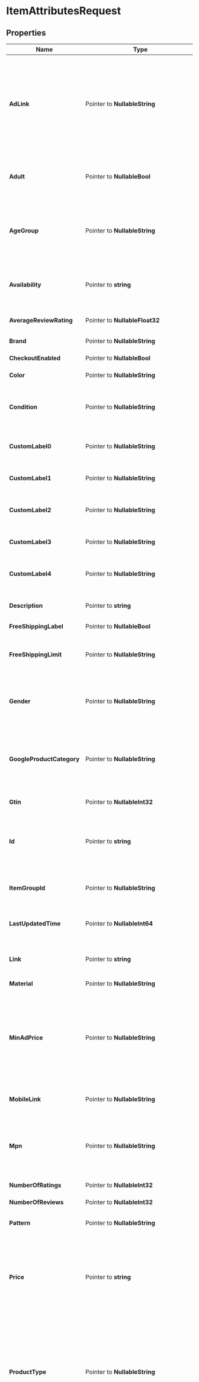 # ItemAttributesRequest

## Properties

Name | Type | Description | Notes
------------ | ------------- | ------------- | -------------
**AdLink** | Pointer to **NullableString** | Allows advertisers to specify a separate URL that can be used to track traffic coming from Pinterest shopping ads. Must send full URL including tracking—do not send tracking parameters only. At this time we do not support impression tracking. Must begin with http:// or https://. | [optional] 
**Adult** | Pointer to **NullableBool** | Set this attribute to TRUE if you&#39;re submitting items that are considered “adult”. These will not be shown on Pinterest. | [optional] 
**AgeGroup** | Pointer to **NullableString** | The age group to apply a demographic range to the product. Must be one of the following values (upper or lowercased): ‘newborn’ , ‘infant’, ‘toddler’, ‘kids’, or ‘adult’. | [optional] 
**Availability** | Pointer to **string** | The availability of the product. Must be one of the following values (upper or lowercased): ‘in stock’, ‘out of stock’ , ‘preorder’. | [optional] 
**AverageReviewRating** | Pointer to **NullableFloat32** | Average reviews for the item. Can be a number from 1-5. | [optional] 
**Brand** | Pointer to **NullableString** | The brand of the product. | [optional] 
**CheckoutEnabled** | Pointer to **NullableBool** | This attribute is not supported anymore. | [optional] 
**Color** | Pointer to **NullableString** | The primary color of the product. | [optional] 
**Condition** | Pointer to **NullableString** | The condition of the product. Must be one of the following values (upper or lowercased): ‘new’, ‘used’, or ‘refurbished’. | [optional] 
**CustomLabel0** | Pointer to **NullableString** | &lt;p&gt;&lt;&#x3D; 1000 characters&lt;/p&gt; &lt;p&gt;Custom grouping of products.&lt;/p&gt; | [optional] 
**CustomLabel1** | Pointer to **NullableString** | &lt;p&gt;&lt;&#x3D; 1000 characters&lt;/p&gt; &lt;p&gt;Custom grouping of products.&lt;/p&gt; | [optional] 
**CustomLabel2** | Pointer to **NullableString** | &lt;p&gt;&lt;&#x3D; 1000 characters&lt;/p&gt; &lt;p&gt;Custom grouping of products.&lt;/p&gt; | [optional] 
**CustomLabel3** | Pointer to **NullableString** | &lt;p&gt;&lt;&#x3D; 1000 characters&lt;/p&gt; &lt;p&gt;Custom grouping of products.&lt;/p&gt; | [optional] 
**CustomLabel4** | Pointer to **NullableString** | &lt;p&gt;&lt;&#x3D; 1000 characters&lt;/p&gt; &lt;p&gt;Custom grouping of products.&lt;/p&gt; | [optional] 
**Description** | Pointer to **string** | &lt;p&gt;&lt;&#x3D; 10000 characters&lt;/p&gt; &lt;p&gt;The description of the product.&lt;/p&gt; | [optional] 
**FreeShippingLabel** | Pointer to **NullableBool** | The item is free to ship. | [optional] 
**FreeShippingLimit** | Pointer to **NullableString** | The minimum order purchase necessary for the customer to get free shipping. Only relevant if free shipping is offered. | [optional] 
**Gender** | Pointer to **NullableString** | The gender associated with the product. Must be one of the following values (upper or lowercased): ‘male’, ‘female’ , or ‘unisex’. | [optional] 
**GoogleProductCategory** | Pointer to **NullableString** | The categorization of the product based on the standardized Google Product Taxonomy. This is a set taxonomy. Both the text values and numeric codes are accepted. | [optional] 
**Gtin** | Pointer to **NullableInt32** | The unique universal product identifier. | [optional] 
**Id** | Pointer to **string** | &lt;p&gt;&lt;&#x3D; 127 characters&lt;/p&gt; &lt;p&gt;The user-created unique ID that represents the product. Only Unicode characters are accepted.&lt;/p&gt; | [optional] 
**ItemGroupId** | Pointer to **NullableString** | &lt;p&gt;&lt;&#x3D; 127 characters&lt;/p&gt; &lt;p&gt;The parent ID of the product.&lt;/p&gt; | [optional] 
**LastUpdatedTime** | Pointer to **NullableInt64** | The millisecond timestamp when the item was lastly modified by the merchant. | [optional] 
**Link** | Pointer to **string** | &lt;p&gt;&lt;&#x3D; 511 characters&lt;/p&gt; &lt;p&gt;The landing page for the product.&lt;/p&gt; | [optional] 
**Material** | Pointer to **NullableString** | The material used to make the product. | [optional] 
**MinAdPrice** | Pointer to **NullableString** | The minimum advertised price of the product. It supports the following formats, \&quot;19.99 USD\&quot;, \&quot;19.99USD\&quot; and \&quot;19.99\&quot;. If the currency is not included, we default to US dollars. | [optional] 
**MobileLink** | Pointer to **NullableString** | The mobile-optimized version of your landing page. Must begin with http:// or https://. | [optional] 
**Mpn** | Pointer to **NullableString** | Manufacturer Part Number are alpha-numeric codes created by the manufacturer of a product to uniquely identify it among all products from the same manufacturer. | [optional] 
**NumberOfRatings** | Pointer to **NullableInt32** | The number of ratings for the item. | [optional] 
**NumberOfReviews** | Pointer to **NullableInt32** | The number of reviews available for the item. | [optional] 
**Pattern** | Pointer to **NullableString** | The description of the pattern used for the product. | [optional] 
**Price** | Pointer to **string** | The price of the product. It supports the following formats, \&quot;24.99 USD\&quot;, \&quot;24.99USD\&quot; and \&quot;24.99\&quot;. If the currency is not included, we default to US dollars. | [optional] 
**ProductType** | Pointer to **NullableString** | &lt;p&gt;&lt;&#x3D; 1000 characters&lt;/p&gt; &lt;p&gt;The categorization of your product based on your custom product taxonomy. Subcategories must be sent separated by “ &gt; “. The &gt; must be wrapped by spaces. We do not recognize any other delimiters such as comma or pipe.&lt;/p&gt; | [optional] 
**SalePrice** | Pointer to **NullableString** | The discounted price of the product. The sale_price must be lower than the price. It supports the following formats, \&quot;14.99 USD\&quot;, \&quot;14.99USD\&quot; and \&quot;14.99\&quot;. If the currency is not included, we default to US dollars. | [optional] 
**Shipping** | Pointer to **NullableString** | Shipping consists of one group of up to four elements, country, region, service (all optional) and price (required). All colons, even for blank values, are required. | [optional] 
**ShippingHeight** | Pointer to **NullableString** | The height of the package needed to ship the product. Ensure there is a space between the numeric string and the metric. | [optional] 
**ShippingWeight** | Pointer to **NullableString** | The weight of the product. Ensure there is a space between the numeric string and the metric. | [optional] 
**ShippingWidth** | Pointer to **NullableString** | The width of the package needed to ship the product. Ensure there is a space between the numeric string and the metric. | [optional] 
**Size** | Pointer to **NullableString** | The size of the product. | [optional] 
**SizeSystem** | Pointer to **NullableString** | Indicates the country’s sizing system in which you are submitting your product. Must be one of the following values (upper or lowercased): ‘US’, ‘UK’, ‘EU’, ‘DE’ , ‘FR’, ‘JP’, ‘CN’, ‘IT’, ‘ BR’, ‘MEX’, or ‘AU’. | [optional] 
**SizeType** | Pointer to **NullableString** | Additional description for the size. Must be one of the following values (upper or lowercased): ‘regular’, ‘petite’ , ‘plus’, ‘big_and_tall’, or ‘maternity’. | [optional] 
**Tax** | Pointer to **NullableString** | Tax consists of one group of up to four elements, country, region, rate (all required) and tax_ship (optional). All colons, even for blank values, are required. | [optional] 
**Title** | Pointer to **string** | &lt;p&gt;&lt;&#x3D; 500 characters&lt;/p&gt; &lt;p&gt;The name of the product.&lt;/p&gt; | [optional] 
**VariantNames** | Pointer to **[]string** | Options for this variant. People will see these options next to your Pin and can select the one they want. List them in the order you want them displayed. | [optional] 
**VariantValues** | Pointer to **[]string** | Option values for this variant. People will see these options next to your Pin and can select the one they want. List them in the order you want them displayed. The order of the variant values must be consistent with the order of the variant names. | [optional] 
**AdditionalImageLink** | Pointer to **[]string** | &lt;p&gt;&lt;&#x3D; 2000 characters&lt;/p&gt; &lt;p&gt;The links to additional images for your product. Up to ten additional images can be used to show a product from different angles or to show different stages. Must begin with http:// or https://.&lt;/p&gt; | [optional] 
**ImageLink** | Pointer to [**ItemAttributesRequestAllOfImageLink**](ItemAttributesRequestAllOfImageLink.md) |  | [optional] 
**VideoLink** | Pointer to **NullableString** | &lt;p&gt;&lt;&#x3D; 2,000 characters&lt;/p&gt; &lt;p&gt;Hosted link to the product video.&lt;/p&gt; &lt;p&gt;File types for linked videos must be .mp4, .mov or .m4v.&lt;/p&gt; &lt;p&gt;File size cannot exceed 2GB.&lt;/p&gt; | [optional] 

## Methods

### NewItemAttributesRequest

`func NewItemAttributesRequest() *ItemAttributesRequest`

NewItemAttributesRequest instantiates a new ItemAttributesRequest object
This constructor will assign default values to properties that have it defined,
and makes sure properties required by API are set, but the set of arguments
will change when the set of required properties is changed

### NewItemAttributesRequestWithDefaults

`func NewItemAttributesRequestWithDefaults() *ItemAttributesRequest`

NewItemAttributesRequestWithDefaults instantiates a new ItemAttributesRequest object
This constructor will only assign default values to properties that have it defined,
but it doesn't guarantee that properties required by API are set

### GetAdLink

`func (o *ItemAttributesRequest) GetAdLink() string`

GetAdLink returns the AdLink field if non-nil, zero value otherwise.

### GetAdLinkOk

`func (o *ItemAttributesRequest) GetAdLinkOk() (*string, bool)`

GetAdLinkOk returns a tuple with the AdLink field if it's non-nil, zero value otherwise
and a boolean to check if the value has been set.

### SetAdLink

`func (o *ItemAttributesRequest) SetAdLink(v string)`

SetAdLink sets AdLink field to given value.

### HasAdLink

`func (o *ItemAttributesRequest) HasAdLink() bool`

HasAdLink returns a boolean if a field has been set.

### SetAdLinkNil

`func (o *ItemAttributesRequest) SetAdLinkNil(b bool)`

 SetAdLinkNil sets the value for AdLink to be an explicit nil

### UnsetAdLink
`func (o *ItemAttributesRequest) UnsetAdLink()`

UnsetAdLink ensures that no value is present for AdLink, not even an explicit nil
### GetAdult

`func (o *ItemAttributesRequest) GetAdult() bool`

GetAdult returns the Adult field if non-nil, zero value otherwise.

### GetAdultOk

`func (o *ItemAttributesRequest) GetAdultOk() (*bool, bool)`

GetAdultOk returns a tuple with the Adult field if it's non-nil, zero value otherwise
and a boolean to check if the value has been set.

### SetAdult

`func (o *ItemAttributesRequest) SetAdult(v bool)`

SetAdult sets Adult field to given value.

### HasAdult

`func (o *ItemAttributesRequest) HasAdult() bool`

HasAdult returns a boolean if a field has been set.

### SetAdultNil

`func (o *ItemAttributesRequest) SetAdultNil(b bool)`

 SetAdultNil sets the value for Adult to be an explicit nil

### UnsetAdult
`func (o *ItemAttributesRequest) UnsetAdult()`

UnsetAdult ensures that no value is present for Adult, not even an explicit nil
### GetAgeGroup

`func (o *ItemAttributesRequest) GetAgeGroup() string`

GetAgeGroup returns the AgeGroup field if non-nil, zero value otherwise.

### GetAgeGroupOk

`func (o *ItemAttributesRequest) GetAgeGroupOk() (*string, bool)`

GetAgeGroupOk returns a tuple with the AgeGroup field if it's non-nil, zero value otherwise
and a boolean to check if the value has been set.

### SetAgeGroup

`func (o *ItemAttributesRequest) SetAgeGroup(v string)`

SetAgeGroup sets AgeGroup field to given value.

### HasAgeGroup

`func (o *ItemAttributesRequest) HasAgeGroup() bool`

HasAgeGroup returns a boolean if a field has been set.

### SetAgeGroupNil

`func (o *ItemAttributesRequest) SetAgeGroupNil(b bool)`

 SetAgeGroupNil sets the value for AgeGroup to be an explicit nil

### UnsetAgeGroup
`func (o *ItemAttributesRequest) UnsetAgeGroup()`

UnsetAgeGroup ensures that no value is present for AgeGroup, not even an explicit nil
### GetAvailability

`func (o *ItemAttributesRequest) GetAvailability() string`

GetAvailability returns the Availability field if non-nil, zero value otherwise.

### GetAvailabilityOk

`func (o *ItemAttributesRequest) GetAvailabilityOk() (*string, bool)`

GetAvailabilityOk returns a tuple with the Availability field if it's non-nil, zero value otherwise
and a boolean to check if the value has been set.

### SetAvailability

`func (o *ItemAttributesRequest) SetAvailability(v string)`

SetAvailability sets Availability field to given value.

### HasAvailability

`func (o *ItemAttributesRequest) HasAvailability() bool`

HasAvailability returns a boolean if a field has been set.

### GetAverageReviewRating

`func (o *ItemAttributesRequest) GetAverageReviewRating() float32`

GetAverageReviewRating returns the AverageReviewRating field if non-nil, zero value otherwise.

### GetAverageReviewRatingOk

`func (o *ItemAttributesRequest) GetAverageReviewRatingOk() (*float32, bool)`

GetAverageReviewRatingOk returns a tuple with the AverageReviewRating field if it's non-nil, zero value otherwise
and a boolean to check if the value has been set.

### SetAverageReviewRating

`func (o *ItemAttributesRequest) SetAverageReviewRating(v float32)`

SetAverageReviewRating sets AverageReviewRating field to given value.

### HasAverageReviewRating

`func (o *ItemAttributesRequest) HasAverageReviewRating() bool`

HasAverageReviewRating returns a boolean if a field has been set.

### SetAverageReviewRatingNil

`func (o *ItemAttributesRequest) SetAverageReviewRatingNil(b bool)`

 SetAverageReviewRatingNil sets the value for AverageReviewRating to be an explicit nil

### UnsetAverageReviewRating
`func (o *ItemAttributesRequest) UnsetAverageReviewRating()`

UnsetAverageReviewRating ensures that no value is present for AverageReviewRating, not even an explicit nil
### GetBrand

`func (o *ItemAttributesRequest) GetBrand() string`

GetBrand returns the Brand field if non-nil, zero value otherwise.

### GetBrandOk

`func (o *ItemAttributesRequest) GetBrandOk() (*string, bool)`

GetBrandOk returns a tuple with the Brand field if it's non-nil, zero value otherwise
and a boolean to check if the value has been set.

### SetBrand

`func (o *ItemAttributesRequest) SetBrand(v string)`

SetBrand sets Brand field to given value.

### HasBrand

`func (o *ItemAttributesRequest) HasBrand() bool`

HasBrand returns a boolean if a field has been set.

### SetBrandNil

`func (o *ItemAttributesRequest) SetBrandNil(b bool)`

 SetBrandNil sets the value for Brand to be an explicit nil

### UnsetBrand
`func (o *ItemAttributesRequest) UnsetBrand()`

UnsetBrand ensures that no value is present for Brand, not even an explicit nil
### GetCheckoutEnabled

`func (o *ItemAttributesRequest) GetCheckoutEnabled() bool`

GetCheckoutEnabled returns the CheckoutEnabled field if non-nil, zero value otherwise.

### GetCheckoutEnabledOk

`func (o *ItemAttributesRequest) GetCheckoutEnabledOk() (*bool, bool)`

GetCheckoutEnabledOk returns a tuple with the CheckoutEnabled field if it's non-nil, zero value otherwise
and a boolean to check if the value has been set.

### SetCheckoutEnabled

`func (o *ItemAttributesRequest) SetCheckoutEnabled(v bool)`

SetCheckoutEnabled sets CheckoutEnabled field to given value.

### HasCheckoutEnabled

`func (o *ItemAttributesRequest) HasCheckoutEnabled() bool`

HasCheckoutEnabled returns a boolean if a field has been set.

### SetCheckoutEnabledNil

`func (o *ItemAttributesRequest) SetCheckoutEnabledNil(b bool)`

 SetCheckoutEnabledNil sets the value for CheckoutEnabled to be an explicit nil

### UnsetCheckoutEnabled
`func (o *ItemAttributesRequest) UnsetCheckoutEnabled()`

UnsetCheckoutEnabled ensures that no value is present for CheckoutEnabled, not even an explicit nil
### GetColor

`func (o *ItemAttributesRequest) GetColor() string`

GetColor returns the Color field if non-nil, zero value otherwise.

### GetColorOk

`func (o *ItemAttributesRequest) GetColorOk() (*string, bool)`

GetColorOk returns a tuple with the Color field if it's non-nil, zero value otherwise
and a boolean to check if the value has been set.

### SetColor

`func (o *ItemAttributesRequest) SetColor(v string)`

SetColor sets Color field to given value.

### HasColor

`func (o *ItemAttributesRequest) HasColor() bool`

HasColor returns a boolean if a field has been set.

### SetColorNil

`func (o *ItemAttributesRequest) SetColorNil(b bool)`

 SetColorNil sets the value for Color to be an explicit nil

### UnsetColor
`func (o *ItemAttributesRequest) UnsetColor()`

UnsetColor ensures that no value is present for Color, not even an explicit nil
### GetCondition

`func (o *ItemAttributesRequest) GetCondition() string`

GetCondition returns the Condition field if non-nil, zero value otherwise.

### GetConditionOk

`func (o *ItemAttributesRequest) GetConditionOk() (*string, bool)`

GetConditionOk returns a tuple with the Condition field if it's non-nil, zero value otherwise
and a boolean to check if the value has been set.

### SetCondition

`func (o *ItemAttributesRequest) SetCondition(v string)`

SetCondition sets Condition field to given value.

### HasCondition

`func (o *ItemAttributesRequest) HasCondition() bool`

HasCondition returns a boolean if a field has been set.

### SetConditionNil

`func (o *ItemAttributesRequest) SetConditionNil(b bool)`

 SetConditionNil sets the value for Condition to be an explicit nil

### UnsetCondition
`func (o *ItemAttributesRequest) UnsetCondition()`

UnsetCondition ensures that no value is present for Condition, not even an explicit nil
### GetCustomLabel0

`func (o *ItemAttributesRequest) GetCustomLabel0() string`

GetCustomLabel0 returns the CustomLabel0 field if non-nil, zero value otherwise.

### GetCustomLabel0Ok

`func (o *ItemAttributesRequest) GetCustomLabel0Ok() (*string, bool)`

GetCustomLabel0Ok returns a tuple with the CustomLabel0 field if it's non-nil, zero value otherwise
and a boolean to check if the value has been set.

### SetCustomLabel0

`func (o *ItemAttributesRequest) SetCustomLabel0(v string)`

SetCustomLabel0 sets CustomLabel0 field to given value.

### HasCustomLabel0

`func (o *ItemAttributesRequest) HasCustomLabel0() bool`

HasCustomLabel0 returns a boolean if a field has been set.

### SetCustomLabel0Nil

`func (o *ItemAttributesRequest) SetCustomLabel0Nil(b bool)`

 SetCustomLabel0Nil sets the value for CustomLabel0 to be an explicit nil

### UnsetCustomLabel0
`func (o *ItemAttributesRequest) UnsetCustomLabel0()`

UnsetCustomLabel0 ensures that no value is present for CustomLabel0, not even an explicit nil
### GetCustomLabel1

`func (o *ItemAttributesRequest) GetCustomLabel1() string`

GetCustomLabel1 returns the CustomLabel1 field if non-nil, zero value otherwise.

### GetCustomLabel1Ok

`func (o *ItemAttributesRequest) GetCustomLabel1Ok() (*string, bool)`

GetCustomLabel1Ok returns a tuple with the CustomLabel1 field if it's non-nil, zero value otherwise
and a boolean to check if the value has been set.

### SetCustomLabel1

`func (o *ItemAttributesRequest) SetCustomLabel1(v string)`

SetCustomLabel1 sets CustomLabel1 field to given value.

### HasCustomLabel1

`func (o *ItemAttributesRequest) HasCustomLabel1() bool`

HasCustomLabel1 returns a boolean if a field has been set.

### SetCustomLabel1Nil

`func (o *ItemAttributesRequest) SetCustomLabel1Nil(b bool)`

 SetCustomLabel1Nil sets the value for CustomLabel1 to be an explicit nil

### UnsetCustomLabel1
`func (o *ItemAttributesRequest) UnsetCustomLabel1()`

UnsetCustomLabel1 ensures that no value is present for CustomLabel1, not even an explicit nil
### GetCustomLabel2

`func (o *ItemAttributesRequest) GetCustomLabel2() string`

GetCustomLabel2 returns the CustomLabel2 field if non-nil, zero value otherwise.

### GetCustomLabel2Ok

`func (o *ItemAttributesRequest) GetCustomLabel2Ok() (*string, bool)`

GetCustomLabel2Ok returns a tuple with the CustomLabel2 field if it's non-nil, zero value otherwise
and a boolean to check if the value has been set.

### SetCustomLabel2

`func (o *ItemAttributesRequest) SetCustomLabel2(v string)`

SetCustomLabel2 sets CustomLabel2 field to given value.

### HasCustomLabel2

`func (o *ItemAttributesRequest) HasCustomLabel2() bool`

HasCustomLabel2 returns a boolean if a field has been set.

### SetCustomLabel2Nil

`func (o *ItemAttributesRequest) SetCustomLabel2Nil(b bool)`

 SetCustomLabel2Nil sets the value for CustomLabel2 to be an explicit nil

### UnsetCustomLabel2
`func (o *ItemAttributesRequest) UnsetCustomLabel2()`

UnsetCustomLabel2 ensures that no value is present for CustomLabel2, not even an explicit nil
### GetCustomLabel3

`func (o *ItemAttributesRequest) GetCustomLabel3() string`

GetCustomLabel3 returns the CustomLabel3 field if non-nil, zero value otherwise.

### GetCustomLabel3Ok

`func (o *ItemAttributesRequest) GetCustomLabel3Ok() (*string, bool)`

GetCustomLabel3Ok returns a tuple with the CustomLabel3 field if it's non-nil, zero value otherwise
and a boolean to check if the value has been set.

### SetCustomLabel3

`func (o *ItemAttributesRequest) SetCustomLabel3(v string)`

SetCustomLabel3 sets CustomLabel3 field to given value.

### HasCustomLabel3

`func (o *ItemAttributesRequest) HasCustomLabel3() bool`

HasCustomLabel3 returns a boolean if a field has been set.

### SetCustomLabel3Nil

`func (o *ItemAttributesRequest) SetCustomLabel3Nil(b bool)`

 SetCustomLabel3Nil sets the value for CustomLabel3 to be an explicit nil

### UnsetCustomLabel3
`func (o *ItemAttributesRequest) UnsetCustomLabel3()`

UnsetCustomLabel3 ensures that no value is present for CustomLabel3, not even an explicit nil
### GetCustomLabel4

`func (o *ItemAttributesRequest) GetCustomLabel4() string`

GetCustomLabel4 returns the CustomLabel4 field if non-nil, zero value otherwise.

### GetCustomLabel4Ok

`func (o *ItemAttributesRequest) GetCustomLabel4Ok() (*string, bool)`

GetCustomLabel4Ok returns a tuple with the CustomLabel4 field if it's non-nil, zero value otherwise
and a boolean to check if the value has been set.

### SetCustomLabel4

`func (o *ItemAttributesRequest) SetCustomLabel4(v string)`

SetCustomLabel4 sets CustomLabel4 field to given value.

### HasCustomLabel4

`func (o *ItemAttributesRequest) HasCustomLabel4() bool`

HasCustomLabel4 returns a boolean if a field has been set.

### SetCustomLabel4Nil

`func (o *ItemAttributesRequest) SetCustomLabel4Nil(b bool)`

 SetCustomLabel4Nil sets the value for CustomLabel4 to be an explicit nil

### UnsetCustomLabel4
`func (o *ItemAttributesRequest) UnsetCustomLabel4()`

UnsetCustomLabel4 ensures that no value is present for CustomLabel4, not even an explicit nil
### GetDescription

`func (o *ItemAttributesRequest) GetDescription() string`

GetDescription returns the Description field if non-nil, zero value otherwise.

### GetDescriptionOk

`func (o *ItemAttributesRequest) GetDescriptionOk() (*string, bool)`

GetDescriptionOk returns a tuple with the Description field if it's non-nil, zero value otherwise
and a boolean to check if the value has been set.

### SetDescription

`func (o *ItemAttributesRequest) SetDescription(v string)`

SetDescription sets Description field to given value.

### HasDescription

`func (o *ItemAttributesRequest) HasDescription() bool`

HasDescription returns a boolean if a field has been set.

### GetFreeShippingLabel

`func (o *ItemAttributesRequest) GetFreeShippingLabel() bool`

GetFreeShippingLabel returns the FreeShippingLabel field if non-nil, zero value otherwise.

### GetFreeShippingLabelOk

`func (o *ItemAttributesRequest) GetFreeShippingLabelOk() (*bool, bool)`

GetFreeShippingLabelOk returns a tuple with the FreeShippingLabel field if it's non-nil, zero value otherwise
and a boolean to check if the value has been set.

### SetFreeShippingLabel

`func (o *ItemAttributesRequest) SetFreeShippingLabel(v bool)`

SetFreeShippingLabel sets FreeShippingLabel field to given value.

### HasFreeShippingLabel

`func (o *ItemAttributesRequest) HasFreeShippingLabel() bool`

HasFreeShippingLabel returns a boolean if a field has been set.

### SetFreeShippingLabelNil

`func (o *ItemAttributesRequest) SetFreeShippingLabelNil(b bool)`

 SetFreeShippingLabelNil sets the value for FreeShippingLabel to be an explicit nil

### UnsetFreeShippingLabel
`func (o *ItemAttributesRequest) UnsetFreeShippingLabel()`

UnsetFreeShippingLabel ensures that no value is present for FreeShippingLabel, not even an explicit nil
### GetFreeShippingLimit

`func (o *ItemAttributesRequest) GetFreeShippingLimit() string`

GetFreeShippingLimit returns the FreeShippingLimit field if non-nil, zero value otherwise.

### GetFreeShippingLimitOk

`func (o *ItemAttributesRequest) GetFreeShippingLimitOk() (*string, bool)`

GetFreeShippingLimitOk returns a tuple with the FreeShippingLimit field if it's non-nil, zero value otherwise
and a boolean to check if the value has been set.

### SetFreeShippingLimit

`func (o *ItemAttributesRequest) SetFreeShippingLimit(v string)`

SetFreeShippingLimit sets FreeShippingLimit field to given value.

### HasFreeShippingLimit

`func (o *ItemAttributesRequest) HasFreeShippingLimit() bool`

HasFreeShippingLimit returns a boolean if a field has been set.

### SetFreeShippingLimitNil

`func (o *ItemAttributesRequest) SetFreeShippingLimitNil(b bool)`

 SetFreeShippingLimitNil sets the value for FreeShippingLimit to be an explicit nil

### UnsetFreeShippingLimit
`func (o *ItemAttributesRequest) UnsetFreeShippingLimit()`

UnsetFreeShippingLimit ensures that no value is present for FreeShippingLimit, not even an explicit nil
### GetGender

`func (o *ItemAttributesRequest) GetGender() string`

GetGender returns the Gender field if non-nil, zero value otherwise.

### GetGenderOk

`func (o *ItemAttributesRequest) GetGenderOk() (*string, bool)`

GetGenderOk returns a tuple with the Gender field if it's non-nil, zero value otherwise
and a boolean to check if the value has been set.

### SetGender

`func (o *ItemAttributesRequest) SetGender(v string)`

SetGender sets Gender field to given value.

### HasGender

`func (o *ItemAttributesRequest) HasGender() bool`

HasGender returns a boolean if a field has been set.

### SetGenderNil

`func (o *ItemAttributesRequest) SetGenderNil(b bool)`

 SetGenderNil sets the value for Gender to be an explicit nil

### UnsetGender
`func (o *ItemAttributesRequest) UnsetGender()`

UnsetGender ensures that no value is present for Gender, not even an explicit nil
### GetGoogleProductCategory

`func (o *ItemAttributesRequest) GetGoogleProductCategory() string`

GetGoogleProductCategory returns the GoogleProductCategory field if non-nil, zero value otherwise.

### GetGoogleProductCategoryOk

`func (o *ItemAttributesRequest) GetGoogleProductCategoryOk() (*string, bool)`

GetGoogleProductCategoryOk returns a tuple with the GoogleProductCategory field if it's non-nil, zero value otherwise
and a boolean to check if the value has been set.

### SetGoogleProductCategory

`func (o *ItemAttributesRequest) SetGoogleProductCategory(v string)`

SetGoogleProductCategory sets GoogleProductCategory field to given value.

### HasGoogleProductCategory

`func (o *ItemAttributesRequest) HasGoogleProductCategory() bool`

HasGoogleProductCategory returns a boolean if a field has been set.

### SetGoogleProductCategoryNil

`func (o *ItemAttributesRequest) SetGoogleProductCategoryNil(b bool)`

 SetGoogleProductCategoryNil sets the value for GoogleProductCategory to be an explicit nil

### UnsetGoogleProductCategory
`func (o *ItemAttributesRequest) UnsetGoogleProductCategory()`

UnsetGoogleProductCategory ensures that no value is present for GoogleProductCategory, not even an explicit nil
### GetGtin

`func (o *ItemAttributesRequest) GetGtin() int32`

GetGtin returns the Gtin field if non-nil, zero value otherwise.

### GetGtinOk

`func (o *ItemAttributesRequest) GetGtinOk() (*int32, bool)`

GetGtinOk returns a tuple with the Gtin field if it's non-nil, zero value otherwise
and a boolean to check if the value has been set.

### SetGtin

`func (o *ItemAttributesRequest) SetGtin(v int32)`

SetGtin sets Gtin field to given value.

### HasGtin

`func (o *ItemAttributesRequest) HasGtin() bool`

HasGtin returns a boolean if a field has been set.

### SetGtinNil

`func (o *ItemAttributesRequest) SetGtinNil(b bool)`

 SetGtinNil sets the value for Gtin to be an explicit nil

### UnsetGtin
`func (o *ItemAttributesRequest) UnsetGtin()`

UnsetGtin ensures that no value is present for Gtin, not even an explicit nil
### GetId

`func (o *ItemAttributesRequest) GetId() string`

GetId returns the Id field if non-nil, zero value otherwise.

### GetIdOk

`func (o *ItemAttributesRequest) GetIdOk() (*string, bool)`

GetIdOk returns a tuple with the Id field if it's non-nil, zero value otherwise
and a boolean to check if the value has been set.

### SetId

`func (o *ItemAttributesRequest) SetId(v string)`

SetId sets Id field to given value.

### HasId

`func (o *ItemAttributesRequest) HasId() bool`

HasId returns a boolean if a field has been set.

### GetItemGroupId

`func (o *ItemAttributesRequest) GetItemGroupId() string`

GetItemGroupId returns the ItemGroupId field if non-nil, zero value otherwise.

### GetItemGroupIdOk

`func (o *ItemAttributesRequest) GetItemGroupIdOk() (*string, bool)`

GetItemGroupIdOk returns a tuple with the ItemGroupId field if it's non-nil, zero value otherwise
and a boolean to check if the value has been set.

### SetItemGroupId

`func (o *ItemAttributesRequest) SetItemGroupId(v string)`

SetItemGroupId sets ItemGroupId field to given value.

### HasItemGroupId

`func (o *ItemAttributesRequest) HasItemGroupId() bool`

HasItemGroupId returns a boolean if a field has been set.

### SetItemGroupIdNil

`func (o *ItemAttributesRequest) SetItemGroupIdNil(b bool)`

 SetItemGroupIdNil sets the value for ItemGroupId to be an explicit nil

### UnsetItemGroupId
`func (o *ItemAttributesRequest) UnsetItemGroupId()`

UnsetItemGroupId ensures that no value is present for ItemGroupId, not even an explicit nil
### GetLastUpdatedTime

`func (o *ItemAttributesRequest) GetLastUpdatedTime() int64`

GetLastUpdatedTime returns the LastUpdatedTime field if non-nil, zero value otherwise.

### GetLastUpdatedTimeOk

`func (o *ItemAttributesRequest) GetLastUpdatedTimeOk() (*int64, bool)`

GetLastUpdatedTimeOk returns a tuple with the LastUpdatedTime field if it's non-nil, zero value otherwise
and a boolean to check if the value has been set.

### SetLastUpdatedTime

`func (o *ItemAttributesRequest) SetLastUpdatedTime(v int64)`

SetLastUpdatedTime sets LastUpdatedTime field to given value.

### HasLastUpdatedTime

`func (o *ItemAttributesRequest) HasLastUpdatedTime() bool`

HasLastUpdatedTime returns a boolean if a field has been set.

### SetLastUpdatedTimeNil

`func (o *ItemAttributesRequest) SetLastUpdatedTimeNil(b bool)`

 SetLastUpdatedTimeNil sets the value for LastUpdatedTime to be an explicit nil

### UnsetLastUpdatedTime
`func (o *ItemAttributesRequest) UnsetLastUpdatedTime()`

UnsetLastUpdatedTime ensures that no value is present for LastUpdatedTime, not even an explicit nil
### GetLink

`func (o *ItemAttributesRequest) GetLink() string`

GetLink returns the Link field if non-nil, zero value otherwise.

### GetLinkOk

`func (o *ItemAttributesRequest) GetLinkOk() (*string, bool)`

GetLinkOk returns a tuple with the Link field if it's non-nil, zero value otherwise
and a boolean to check if the value has been set.

### SetLink

`func (o *ItemAttributesRequest) SetLink(v string)`

SetLink sets Link field to given value.

### HasLink

`func (o *ItemAttributesRequest) HasLink() bool`

HasLink returns a boolean if a field has been set.

### GetMaterial

`func (o *ItemAttributesRequest) GetMaterial() string`

GetMaterial returns the Material field if non-nil, zero value otherwise.

### GetMaterialOk

`func (o *ItemAttributesRequest) GetMaterialOk() (*string, bool)`

GetMaterialOk returns a tuple with the Material field if it's non-nil, zero value otherwise
and a boolean to check if the value has been set.

### SetMaterial

`func (o *ItemAttributesRequest) SetMaterial(v string)`

SetMaterial sets Material field to given value.

### HasMaterial

`func (o *ItemAttributesRequest) HasMaterial() bool`

HasMaterial returns a boolean if a field has been set.

### SetMaterialNil

`func (o *ItemAttributesRequest) SetMaterialNil(b bool)`

 SetMaterialNil sets the value for Material to be an explicit nil

### UnsetMaterial
`func (o *ItemAttributesRequest) UnsetMaterial()`

UnsetMaterial ensures that no value is present for Material, not even an explicit nil
### GetMinAdPrice

`func (o *ItemAttributesRequest) GetMinAdPrice() string`

GetMinAdPrice returns the MinAdPrice field if non-nil, zero value otherwise.

### GetMinAdPriceOk

`func (o *ItemAttributesRequest) GetMinAdPriceOk() (*string, bool)`

GetMinAdPriceOk returns a tuple with the MinAdPrice field if it's non-nil, zero value otherwise
and a boolean to check if the value has been set.

### SetMinAdPrice

`func (o *ItemAttributesRequest) SetMinAdPrice(v string)`

SetMinAdPrice sets MinAdPrice field to given value.

### HasMinAdPrice

`func (o *ItemAttributesRequest) HasMinAdPrice() bool`

HasMinAdPrice returns a boolean if a field has been set.

### SetMinAdPriceNil

`func (o *ItemAttributesRequest) SetMinAdPriceNil(b bool)`

 SetMinAdPriceNil sets the value for MinAdPrice to be an explicit nil

### UnsetMinAdPrice
`func (o *ItemAttributesRequest) UnsetMinAdPrice()`

UnsetMinAdPrice ensures that no value is present for MinAdPrice, not even an explicit nil
### GetMobileLink

`func (o *ItemAttributesRequest) GetMobileLink() string`

GetMobileLink returns the MobileLink field if non-nil, zero value otherwise.

### GetMobileLinkOk

`func (o *ItemAttributesRequest) GetMobileLinkOk() (*string, bool)`

GetMobileLinkOk returns a tuple with the MobileLink field if it's non-nil, zero value otherwise
and a boolean to check if the value has been set.

### SetMobileLink

`func (o *ItemAttributesRequest) SetMobileLink(v string)`

SetMobileLink sets MobileLink field to given value.

### HasMobileLink

`func (o *ItemAttributesRequest) HasMobileLink() bool`

HasMobileLink returns a boolean if a field has been set.

### SetMobileLinkNil

`func (o *ItemAttributesRequest) SetMobileLinkNil(b bool)`

 SetMobileLinkNil sets the value for MobileLink to be an explicit nil

### UnsetMobileLink
`func (o *ItemAttributesRequest) UnsetMobileLink()`

UnsetMobileLink ensures that no value is present for MobileLink, not even an explicit nil
### GetMpn

`func (o *ItemAttributesRequest) GetMpn() string`

GetMpn returns the Mpn field if non-nil, zero value otherwise.

### GetMpnOk

`func (o *ItemAttributesRequest) GetMpnOk() (*string, bool)`

GetMpnOk returns a tuple with the Mpn field if it's non-nil, zero value otherwise
and a boolean to check if the value has been set.

### SetMpn

`func (o *ItemAttributesRequest) SetMpn(v string)`

SetMpn sets Mpn field to given value.

### HasMpn

`func (o *ItemAttributesRequest) HasMpn() bool`

HasMpn returns a boolean if a field has been set.

### SetMpnNil

`func (o *ItemAttributesRequest) SetMpnNil(b bool)`

 SetMpnNil sets the value for Mpn to be an explicit nil

### UnsetMpn
`func (o *ItemAttributesRequest) UnsetMpn()`

UnsetMpn ensures that no value is present for Mpn, not even an explicit nil
### GetNumberOfRatings

`func (o *ItemAttributesRequest) GetNumberOfRatings() int32`

GetNumberOfRatings returns the NumberOfRatings field if non-nil, zero value otherwise.

### GetNumberOfRatingsOk

`func (o *ItemAttributesRequest) GetNumberOfRatingsOk() (*int32, bool)`

GetNumberOfRatingsOk returns a tuple with the NumberOfRatings field if it's non-nil, zero value otherwise
and a boolean to check if the value has been set.

### SetNumberOfRatings

`func (o *ItemAttributesRequest) SetNumberOfRatings(v int32)`

SetNumberOfRatings sets NumberOfRatings field to given value.

### HasNumberOfRatings

`func (o *ItemAttributesRequest) HasNumberOfRatings() bool`

HasNumberOfRatings returns a boolean if a field has been set.

### SetNumberOfRatingsNil

`func (o *ItemAttributesRequest) SetNumberOfRatingsNil(b bool)`

 SetNumberOfRatingsNil sets the value for NumberOfRatings to be an explicit nil

### UnsetNumberOfRatings
`func (o *ItemAttributesRequest) UnsetNumberOfRatings()`

UnsetNumberOfRatings ensures that no value is present for NumberOfRatings, not even an explicit nil
### GetNumberOfReviews

`func (o *ItemAttributesRequest) GetNumberOfReviews() int32`

GetNumberOfReviews returns the NumberOfReviews field if non-nil, zero value otherwise.

### GetNumberOfReviewsOk

`func (o *ItemAttributesRequest) GetNumberOfReviewsOk() (*int32, bool)`

GetNumberOfReviewsOk returns a tuple with the NumberOfReviews field if it's non-nil, zero value otherwise
and a boolean to check if the value has been set.

### SetNumberOfReviews

`func (o *ItemAttributesRequest) SetNumberOfReviews(v int32)`

SetNumberOfReviews sets NumberOfReviews field to given value.

### HasNumberOfReviews

`func (o *ItemAttributesRequest) HasNumberOfReviews() bool`

HasNumberOfReviews returns a boolean if a field has been set.

### SetNumberOfReviewsNil

`func (o *ItemAttributesRequest) SetNumberOfReviewsNil(b bool)`

 SetNumberOfReviewsNil sets the value for NumberOfReviews to be an explicit nil

### UnsetNumberOfReviews
`func (o *ItemAttributesRequest) UnsetNumberOfReviews()`

UnsetNumberOfReviews ensures that no value is present for NumberOfReviews, not even an explicit nil
### GetPattern

`func (o *ItemAttributesRequest) GetPattern() string`

GetPattern returns the Pattern field if non-nil, zero value otherwise.

### GetPatternOk

`func (o *ItemAttributesRequest) GetPatternOk() (*string, bool)`

GetPatternOk returns a tuple with the Pattern field if it's non-nil, zero value otherwise
and a boolean to check if the value has been set.

### SetPattern

`func (o *ItemAttributesRequest) SetPattern(v string)`

SetPattern sets Pattern field to given value.

### HasPattern

`func (o *ItemAttributesRequest) HasPattern() bool`

HasPattern returns a boolean if a field has been set.

### SetPatternNil

`func (o *ItemAttributesRequest) SetPatternNil(b bool)`

 SetPatternNil sets the value for Pattern to be an explicit nil

### UnsetPattern
`func (o *ItemAttributesRequest) UnsetPattern()`

UnsetPattern ensures that no value is present for Pattern, not even an explicit nil
### GetPrice

`func (o *ItemAttributesRequest) GetPrice() string`

GetPrice returns the Price field if non-nil, zero value otherwise.

### GetPriceOk

`func (o *ItemAttributesRequest) GetPriceOk() (*string, bool)`

GetPriceOk returns a tuple with the Price field if it's non-nil, zero value otherwise
and a boolean to check if the value has been set.

### SetPrice

`func (o *ItemAttributesRequest) SetPrice(v string)`

SetPrice sets Price field to given value.

### HasPrice

`func (o *ItemAttributesRequest) HasPrice() bool`

HasPrice returns a boolean if a field has been set.

### GetProductType

`func (o *ItemAttributesRequest) GetProductType() string`

GetProductType returns the ProductType field if non-nil, zero value otherwise.

### GetProductTypeOk

`func (o *ItemAttributesRequest) GetProductTypeOk() (*string, bool)`

GetProductTypeOk returns a tuple with the ProductType field if it's non-nil, zero value otherwise
and a boolean to check if the value has been set.

### SetProductType

`func (o *ItemAttributesRequest) SetProductType(v string)`

SetProductType sets ProductType field to given value.

### HasProductType

`func (o *ItemAttributesRequest) HasProductType() bool`

HasProductType returns a boolean if a field has been set.

### SetProductTypeNil

`func (o *ItemAttributesRequest) SetProductTypeNil(b bool)`

 SetProductTypeNil sets the value for ProductType to be an explicit nil

### UnsetProductType
`func (o *ItemAttributesRequest) UnsetProductType()`

UnsetProductType ensures that no value is present for ProductType, not even an explicit nil
### GetSalePrice

`func (o *ItemAttributesRequest) GetSalePrice() string`

GetSalePrice returns the SalePrice field if non-nil, zero value otherwise.

### GetSalePriceOk

`func (o *ItemAttributesRequest) GetSalePriceOk() (*string, bool)`

GetSalePriceOk returns a tuple with the SalePrice field if it's non-nil, zero value otherwise
and a boolean to check if the value has been set.

### SetSalePrice

`func (o *ItemAttributesRequest) SetSalePrice(v string)`

SetSalePrice sets SalePrice field to given value.

### HasSalePrice

`func (o *ItemAttributesRequest) HasSalePrice() bool`

HasSalePrice returns a boolean if a field has been set.

### SetSalePriceNil

`func (o *ItemAttributesRequest) SetSalePriceNil(b bool)`

 SetSalePriceNil sets the value for SalePrice to be an explicit nil

### UnsetSalePrice
`func (o *ItemAttributesRequest) UnsetSalePrice()`

UnsetSalePrice ensures that no value is present for SalePrice, not even an explicit nil
### GetShipping

`func (o *ItemAttributesRequest) GetShipping() string`

GetShipping returns the Shipping field if non-nil, zero value otherwise.

### GetShippingOk

`func (o *ItemAttributesRequest) GetShippingOk() (*string, bool)`

GetShippingOk returns a tuple with the Shipping field if it's non-nil, zero value otherwise
and a boolean to check if the value has been set.

### SetShipping

`func (o *ItemAttributesRequest) SetShipping(v string)`

SetShipping sets Shipping field to given value.

### HasShipping

`func (o *ItemAttributesRequest) HasShipping() bool`

HasShipping returns a boolean if a field has been set.

### SetShippingNil

`func (o *ItemAttributesRequest) SetShippingNil(b bool)`

 SetShippingNil sets the value for Shipping to be an explicit nil

### UnsetShipping
`func (o *ItemAttributesRequest) UnsetShipping()`

UnsetShipping ensures that no value is present for Shipping, not even an explicit nil
### GetShippingHeight

`func (o *ItemAttributesRequest) GetShippingHeight() string`

GetShippingHeight returns the ShippingHeight field if non-nil, zero value otherwise.

### GetShippingHeightOk

`func (o *ItemAttributesRequest) GetShippingHeightOk() (*string, bool)`

GetShippingHeightOk returns a tuple with the ShippingHeight field if it's non-nil, zero value otherwise
and a boolean to check if the value has been set.

### SetShippingHeight

`func (o *ItemAttributesRequest) SetShippingHeight(v string)`

SetShippingHeight sets ShippingHeight field to given value.

### HasShippingHeight

`func (o *ItemAttributesRequest) HasShippingHeight() bool`

HasShippingHeight returns a boolean if a field has been set.

### SetShippingHeightNil

`func (o *ItemAttributesRequest) SetShippingHeightNil(b bool)`

 SetShippingHeightNil sets the value for ShippingHeight to be an explicit nil

### UnsetShippingHeight
`func (o *ItemAttributesRequest) UnsetShippingHeight()`

UnsetShippingHeight ensures that no value is present for ShippingHeight, not even an explicit nil
### GetShippingWeight

`func (o *ItemAttributesRequest) GetShippingWeight() string`

GetShippingWeight returns the ShippingWeight field if non-nil, zero value otherwise.

### GetShippingWeightOk

`func (o *ItemAttributesRequest) GetShippingWeightOk() (*string, bool)`

GetShippingWeightOk returns a tuple with the ShippingWeight field if it's non-nil, zero value otherwise
and a boolean to check if the value has been set.

### SetShippingWeight

`func (o *ItemAttributesRequest) SetShippingWeight(v string)`

SetShippingWeight sets ShippingWeight field to given value.

### HasShippingWeight

`func (o *ItemAttributesRequest) HasShippingWeight() bool`

HasShippingWeight returns a boolean if a field has been set.

### SetShippingWeightNil

`func (o *ItemAttributesRequest) SetShippingWeightNil(b bool)`

 SetShippingWeightNil sets the value for ShippingWeight to be an explicit nil

### UnsetShippingWeight
`func (o *ItemAttributesRequest) UnsetShippingWeight()`

UnsetShippingWeight ensures that no value is present for ShippingWeight, not even an explicit nil
### GetShippingWidth

`func (o *ItemAttributesRequest) GetShippingWidth() string`

GetShippingWidth returns the ShippingWidth field if non-nil, zero value otherwise.

### GetShippingWidthOk

`func (o *ItemAttributesRequest) GetShippingWidthOk() (*string, bool)`

GetShippingWidthOk returns a tuple with the ShippingWidth field if it's non-nil, zero value otherwise
and a boolean to check if the value has been set.

### SetShippingWidth

`func (o *ItemAttributesRequest) SetShippingWidth(v string)`

SetShippingWidth sets ShippingWidth field to given value.

### HasShippingWidth

`func (o *ItemAttributesRequest) HasShippingWidth() bool`

HasShippingWidth returns a boolean if a field has been set.

### SetShippingWidthNil

`func (o *ItemAttributesRequest) SetShippingWidthNil(b bool)`

 SetShippingWidthNil sets the value for ShippingWidth to be an explicit nil

### UnsetShippingWidth
`func (o *ItemAttributesRequest) UnsetShippingWidth()`

UnsetShippingWidth ensures that no value is present for ShippingWidth, not even an explicit nil
### GetSize

`func (o *ItemAttributesRequest) GetSize() string`

GetSize returns the Size field if non-nil, zero value otherwise.

### GetSizeOk

`func (o *ItemAttributesRequest) GetSizeOk() (*string, bool)`

GetSizeOk returns a tuple with the Size field if it's non-nil, zero value otherwise
and a boolean to check if the value has been set.

### SetSize

`func (o *ItemAttributesRequest) SetSize(v string)`

SetSize sets Size field to given value.

### HasSize

`func (o *ItemAttributesRequest) HasSize() bool`

HasSize returns a boolean if a field has been set.

### SetSizeNil

`func (o *ItemAttributesRequest) SetSizeNil(b bool)`

 SetSizeNil sets the value for Size to be an explicit nil

### UnsetSize
`func (o *ItemAttributesRequest) UnsetSize()`

UnsetSize ensures that no value is present for Size, not even an explicit nil
### GetSizeSystem

`func (o *ItemAttributesRequest) GetSizeSystem() string`

GetSizeSystem returns the SizeSystem field if non-nil, zero value otherwise.

### GetSizeSystemOk

`func (o *ItemAttributesRequest) GetSizeSystemOk() (*string, bool)`

GetSizeSystemOk returns a tuple with the SizeSystem field if it's non-nil, zero value otherwise
and a boolean to check if the value has been set.

### SetSizeSystem

`func (o *ItemAttributesRequest) SetSizeSystem(v string)`

SetSizeSystem sets SizeSystem field to given value.

### HasSizeSystem

`func (o *ItemAttributesRequest) HasSizeSystem() bool`

HasSizeSystem returns a boolean if a field has been set.

### SetSizeSystemNil

`func (o *ItemAttributesRequest) SetSizeSystemNil(b bool)`

 SetSizeSystemNil sets the value for SizeSystem to be an explicit nil

### UnsetSizeSystem
`func (o *ItemAttributesRequest) UnsetSizeSystem()`

UnsetSizeSystem ensures that no value is present for SizeSystem, not even an explicit nil
### GetSizeType

`func (o *ItemAttributesRequest) GetSizeType() string`

GetSizeType returns the SizeType field if non-nil, zero value otherwise.

### GetSizeTypeOk

`func (o *ItemAttributesRequest) GetSizeTypeOk() (*string, bool)`

GetSizeTypeOk returns a tuple with the SizeType field if it's non-nil, zero value otherwise
and a boolean to check if the value has been set.

### SetSizeType

`func (o *ItemAttributesRequest) SetSizeType(v string)`

SetSizeType sets SizeType field to given value.

### HasSizeType

`func (o *ItemAttributesRequest) HasSizeType() bool`

HasSizeType returns a boolean if a field has been set.

### SetSizeTypeNil

`func (o *ItemAttributesRequest) SetSizeTypeNil(b bool)`

 SetSizeTypeNil sets the value for SizeType to be an explicit nil

### UnsetSizeType
`func (o *ItemAttributesRequest) UnsetSizeType()`

UnsetSizeType ensures that no value is present for SizeType, not even an explicit nil
### GetTax

`func (o *ItemAttributesRequest) GetTax() string`

GetTax returns the Tax field if non-nil, zero value otherwise.

### GetTaxOk

`func (o *ItemAttributesRequest) GetTaxOk() (*string, bool)`

GetTaxOk returns a tuple with the Tax field if it's non-nil, zero value otherwise
and a boolean to check if the value has been set.

### SetTax

`func (o *ItemAttributesRequest) SetTax(v string)`

SetTax sets Tax field to given value.

### HasTax

`func (o *ItemAttributesRequest) HasTax() bool`

HasTax returns a boolean if a field has been set.

### SetTaxNil

`func (o *ItemAttributesRequest) SetTaxNil(b bool)`

 SetTaxNil sets the value for Tax to be an explicit nil

### UnsetTax
`func (o *ItemAttributesRequest) UnsetTax()`

UnsetTax ensures that no value is present for Tax, not even an explicit nil
### GetTitle

`func (o *ItemAttributesRequest) GetTitle() string`

GetTitle returns the Title field if non-nil, zero value otherwise.

### GetTitleOk

`func (o *ItemAttributesRequest) GetTitleOk() (*string, bool)`

GetTitleOk returns a tuple with the Title field if it's non-nil, zero value otherwise
and a boolean to check if the value has been set.

### SetTitle

`func (o *ItemAttributesRequest) SetTitle(v string)`

SetTitle sets Title field to given value.

### HasTitle

`func (o *ItemAttributesRequest) HasTitle() bool`

HasTitle returns a boolean if a field has been set.

### GetVariantNames

`func (o *ItemAttributesRequest) GetVariantNames() []string`

GetVariantNames returns the VariantNames field if non-nil, zero value otherwise.

### GetVariantNamesOk

`func (o *ItemAttributesRequest) GetVariantNamesOk() (*[]string, bool)`

GetVariantNamesOk returns a tuple with the VariantNames field if it's non-nil, zero value otherwise
and a boolean to check if the value has been set.

### SetVariantNames

`func (o *ItemAttributesRequest) SetVariantNames(v []string)`

SetVariantNames sets VariantNames field to given value.

### HasVariantNames

`func (o *ItemAttributesRequest) HasVariantNames() bool`

HasVariantNames returns a boolean if a field has been set.

### SetVariantNamesNil

`func (o *ItemAttributesRequest) SetVariantNamesNil(b bool)`

 SetVariantNamesNil sets the value for VariantNames to be an explicit nil

### UnsetVariantNames
`func (o *ItemAttributesRequest) UnsetVariantNames()`

UnsetVariantNames ensures that no value is present for VariantNames, not even an explicit nil
### GetVariantValues

`func (o *ItemAttributesRequest) GetVariantValues() []string`

GetVariantValues returns the VariantValues field if non-nil, zero value otherwise.

### GetVariantValuesOk

`func (o *ItemAttributesRequest) GetVariantValuesOk() (*[]string, bool)`

GetVariantValuesOk returns a tuple with the VariantValues field if it's non-nil, zero value otherwise
and a boolean to check if the value has been set.

### SetVariantValues

`func (o *ItemAttributesRequest) SetVariantValues(v []string)`

SetVariantValues sets VariantValues field to given value.

### HasVariantValues

`func (o *ItemAttributesRequest) HasVariantValues() bool`

HasVariantValues returns a boolean if a field has been set.

### SetVariantValuesNil

`func (o *ItemAttributesRequest) SetVariantValuesNil(b bool)`

 SetVariantValuesNil sets the value for VariantValues to be an explicit nil

### UnsetVariantValues
`func (o *ItemAttributesRequest) UnsetVariantValues()`

UnsetVariantValues ensures that no value is present for VariantValues, not even an explicit nil
### GetAdditionalImageLink

`func (o *ItemAttributesRequest) GetAdditionalImageLink() []string`

GetAdditionalImageLink returns the AdditionalImageLink field if non-nil, zero value otherwise.

### GetAdditionalImageLinkOk

`func (o *ItemAttributesRequest) GetAdditionalImageLinkOk() (*[]string, bool)`

GetAdditionalImageLinkOk returns a tuple with the AdditionalImageLink field if it's non-nil, zero value otherwise
and a boolean to check if the value has been set.

### SetAdditionalImageLink

`func (o *ItemAttributesRequest) SetAdditionalImageLink(v []string)`

SetAdditionalImageLink sets AdditionalImageLink field to given value.

### HasAdditionalImageLink

`func (o *ItemAttributesRequest) HasAdditionalImageLink() bool`

HasAdditionalImageLink returns a boolean if a field has been set.

### SetAdditionalImageLinkNil

`func (o *ItemAttributesRequest) SetAdditionalImageLinkNil(b bool)`

 SetAdditionalImageLinkNil sets the value for AdditionalImageLink to be an explicit nil

### UnsetAdditionalImageLink
`func (o *ItemAttributesRequest) UnsetAdditionalImageLink()`

UnsetAdditionalImageLink ensures that no value is present for AdditionalImageLink, not even an explicit nil
### GetImageLink

`func (o *ItemAttributesRequest) GetImageLink() ItemAttributesRequestAllOfImageLink`

GetImageLink returns the ImageLink field if non-nil, zero value otherwise.

### GetImageLinkOk

`func (o *ItemAttributesRequest) GetImageLinkOk() (*ItemAttributesRequestAllOfImageLink, bool)`

GetImageLinkOk returns a tuple with the ImageLink field if it's non-nil, zero value otherwise
and a boolean to check if the value has been set.

### SetImageLink

`func (o *ItemAttributesRequest) SetImageLink(v ItemAttributesRequestAllOfImageLink)`

SetImageLink sets ImageLink field to given value.

### HasImageLink

`func (o *ItemAttributesRequest) HasImageLink() bool`

HasImageLink returns a boolean if a field has been set.

### GetVideoLink

`func (o *ItemAttributesRequest) GetVideoLink() string`

GetVideoLink returns the VideoLink field if non-nil, zero value otherwise.

### GetVideoLinkOk

`func (o *ItemAttributesRequest) GetVideoLinkOk() (*string, bool)`

GetVideoLinkOk returns a tuple with the VideoLink field if it's non-nil, zero value otherwise
and a boolean to check if the value has been set.

### SetVideoLink

`func (o *ItemAttributesRequest) SetVideoLink(v string)`

SetVideoLink sets VideoLink field to given value.

### HasVideoLink

`func (o *ItemAttributesRequest) HasVideoLink() bool`

HasVideoLink returns a boolean if a field has been set.

### SetVideoLinkNil

`func (o *ItemAttributesRequest) SetVideoLinkNil(b bool)`

 SetVideoLinkNil sets the value for VideoLink to be an explicit nil

### UnsetVideoLink
`func (o *ItemAttributesRequest) UnsetVideoLink()`

UnsetVideoLink ensures that no value is present for VideoLink, not even an explicit nil

[[Back to Model list]](../README.md#documentation-for-models) [[Back to API list]](../README.md#documentation-for-api-endpoints) [[Back to README]](../README.md)


